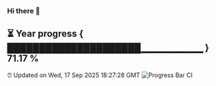 ### Hi there 👋
⏳ Year progress { █████████████████████▁▁▁▁▁▁▁▁▁ } 71.17 %
---
⏰ Updated on Wed, 17 Sep 2025 18:27:28 GMT
![Progress Bar CI](https://github.com/liununu/liununu/workflows/Progress%20Bar%20CI/badge.svg)
